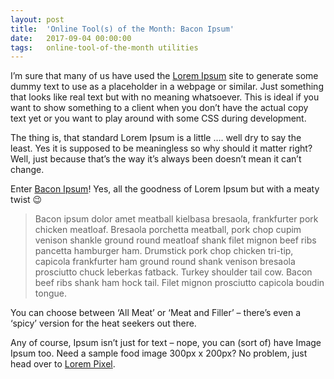 ```yaml
---
layout: post
title:  'Online Tool(s) of the Month: Bacon Ipsum'
date:   2017-09-04 00:00:00
tags:   online-tool-of-the-month utilities
---
```

I’m sure that many of us have used the <a href='http://www.lipsum.com/' target='_blank'>Lorem Ipsum</a> site to generate some dummy text to use as a placeholder in a webpage or similar. Just something that looks like real text but with no meaning whatsoever. This is ideal if you want to show something to a client when you don’t have the actual copy text yet or you want to play around with some CSS during development.

The thing is, that standard Lorem Ipsum is a little …. well dry to say the least. Yes it is supposed to be meaningless so why should it matter right? Well, just because that’s the way it’s always been doesn’t mean it can’t change.
<!--more-->
Enter <a href='https://baconipsum.com/' target='_blank'>Bacon Ipsum</a>! Yes, all the goodness of Lorem Ipsum but with a meaty twist 😉

>Bacon ipsum dolor amet meatball kielbasa bresaola, frankfurter pork chicken meatloaf. Bresaola porchetta meatball, pork chop cupim venison shankle ground round meatloaf shank filet mignon beef ribs pancetta hamburger ham. Drumstick pork chop chicken tri-tip, capicola frankfurter ham ground round shank venison bresaola prosciutto chuck leberkas fatback. Turkey shoulder tail cow. Bacon beef ribs shank ham hock tail. Filet mignon prosciutto capicola boudin tongue.

You can choose between ‘All Meat’ or ‘Meat and Filler’ – there’s even a ‘spicy’ version for the heat seekers out there.

Any of course, Ipsum isn’t just for text – nope, you can (sort of) have Image Ipsum too. Need a sample food image 300px x 200px? No problem, just head over to <a href='http://lorempixel.com/' target='_blank'>Lorem Pixel</a>.